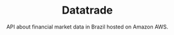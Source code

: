 <h1 align="center">Datatrade</h1>

<p align="center">
  API about financial market data in Brazil hosted on Amazon AWS.
</p>
